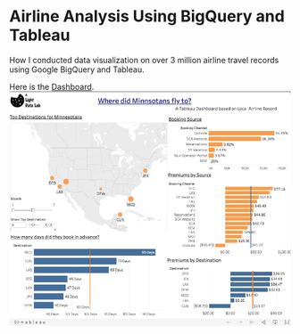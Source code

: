# Airline Analysis Using BigQuery and Tableau
How I conducted data visualization on over 3 million airline travel records using Google BigQuery and Tableau.

Here is the [Dashboard](https://public.tableau.com/views/sun_2/Dashboard1?:embed=y&:display_count=yes&publish=yes).
![Screenshot](https://github.com/aoliu95/Airline_Analysis_BigQuery_Tableau/raw/master/ScreenShot.png) 


